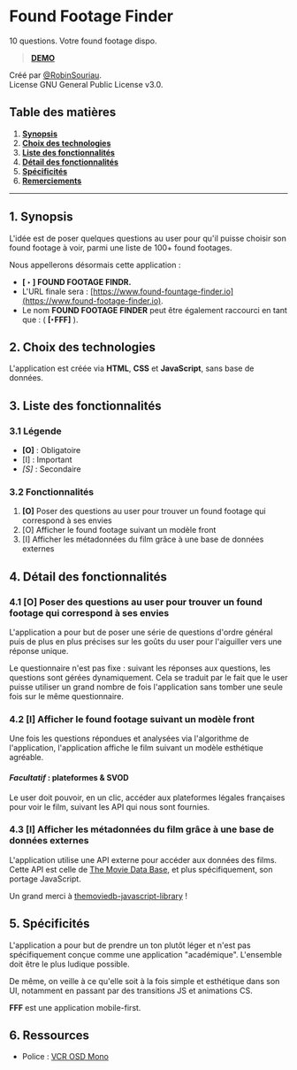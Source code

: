 # Found Footage Finder

10 questions. Votre found footage dispo.

> **[DEMO](https://niborwood.github.io/found-footage-finder/)**

 Créé par [@RobinSouriau](https://twitter.com/RobinSouriau).  
 License GNU General Public License v3.0.

## Table des matières

1. [**Synopsis**](#1-synopsis)
2. [**Choix des technologies**](#2-choix-des-technologies)
3. [**Liste des fonctionnalités**](#3-liste-des-fonctionnalités)
4. [**Détail des fonctionnalités**](#4-détail-des-fonctionnalités)
5. [**Spécificités**](#5-spécificités)
6. [**Remerciements**](#6-ressources)

---

## 1. Synopsis

L'idée est de poser quelques questions au user pour qu'il puisse choisir son found footage à voir, parmi une liste de 100+ found footages.  

Nous appellerons désormais cette application :

- **[ &#8227; ] FOUND FOOTAGE FINDR.**
- L'URL finale sera : [https://www.found-fountage-finder.io](https://www.found-footage-finder.io).
- Le nom **FOUND FOOTAGE FINDER** peut être également raccourci en tant que : ( **[&#8227;FFF]** ).

## 2. Choix des technologies

L'application est créée via **HTML**, **CSS** et **JavaScript**, sans base de données.

## 3. Liste des fonctionnalités

### 3.1 Légende

- **[O]** : Obligatoire
- [I] : Important
- *[S]* : Secondaire

### 3.2 Fonctionnalités

1. **[O]** Poser des questions au user pour trouver un found footage qui correspond à ses envies
2. [O] Afficher le found footage suivant un modèle front
3. [I] Afficher les métadonnées du film grâce à une base de données externes

## 4. Détail des fonctionnalités

### 4.1 **[O]** Poser des questions au user pour trouver un found footage qui correspond à ses envies

L'application a pour but de poser une série de questions d'ordre général puis de plus en plus précises sur les goûts du user pour l'aiguiller vers une réponse unique.

Le questionnaire n'est pas fixe : suivant les réponses aux questions, les questions sont gérées dynamiquement. Cela se traduit par le fait que le user puisse utiliser un grand nombre de fois l'application sans tomber une seule fois sur le même questionnaire.

### 4.2 [I] Afficher le found footage suivant un modèle front

Une fois les questions répondues et analysées via l'algorithme de l'application, l'application affiche le film suivant un modèle esthétique agréable.

#### *Facultatif* : plateformes & SVOD

Le user doit pouvoir, en un clic, accéder aux plateformes légales françaises pour voir le film, suivant les API qui nous sont fournies.

### 4.3 [I] Afficher les métadonnées du film grâce à une base de données externes

L'application utilise une API externe pour accéder aux données des films. Cette API est celle de [The Movie Data Base](https://www.themoviedb.org/?language=fr), et plus spécifiquement, son portage JavaScript.

Un grand merci à [themoviedb-javascript-library](https://github.com/cavestri/themoviedb-javascript-library/) !

## 5. Spécificités

L'application a pour but de prendre un ton plutôt léger et n'est pas spécifiquement conçue comme une application "académique". L'ensemble doit être le plus ludique possible.

De même, on veille à ce qu'elle soit à la fois simple et esthétique dans son UI, notamment en passant par des transitions JS et animations CS.

**FFF** est une application mobile-first.

## 6. Ressources

- Police : [VCR OSD Mono](https://www.dafont.com/vcr-osd-mono.font)
